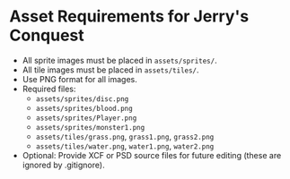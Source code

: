 # Asset Requirements for Jerry's Conquest

- All sprite images must be placed in `assets/sprites/`.
- All tile images must be placed in `assets/tiles/`.
- Use PNG format for all images.
- Required files:
  - `assets/sprites/disc.png`
  - `assets/sprites/blood.png`
  - `assets/sprites/Player.png`
  - `assets/sprites/monster1.png`
  - `assets/tiles/grass.png`, `grass1.png`, `grass2.png`
  - `assets/tiles/water.png`, `water1.png`, `water2.png`
- Optional: Provide XCF or PSD source files for future editing (these are ignored by .gitignore).
